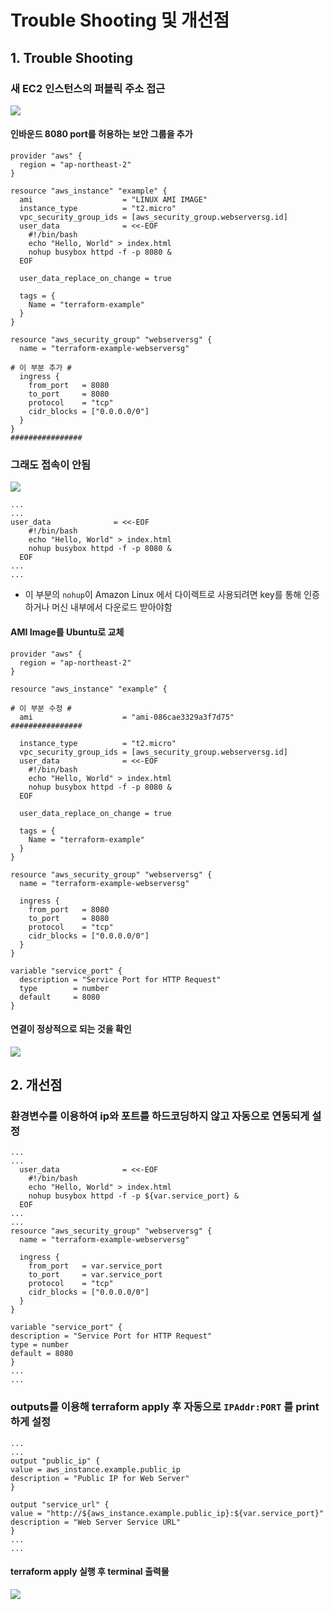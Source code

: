 # Trouble Shooting 및 개선점

## 1. Trouble Shooting

### 새 EC2 인스턴스의 퍼블릭 주소 접근

<img src="https://github.com/rlatkd/terraform/blob/main/assets/disconnect.jpg">

#### 인바운드 8080 port를 허용하는 보안 그룹을 추가

```
provider "aws" {
  region = "ap-northeast-2"
}

resource "aws_instance" "example" {
  ami                    = "LINUX AMI IMAGE"
  instance_type          = "t2.micro"
  vpc_security_group_ids = [aws_security_group.webserversg.id]
  user_data              = <<-EOF
    #!/bin/bash
    echo "Hello, World" > index.html
    nohup busybox httpd -f -p 8080 &
  EOF

  user_data_replace_on_change = true

  tags = {
    Name = "terraform-example"
  }
}

resource "aws_security_group" "webserversg" {
  name = "terraform-example-webserversg"

# 이 부분 추가 #
  ingress {
    from_port   = 8080
    to_port     = 8080
    protocol    = "tcp"
    cidr_blocks = ["0.0.0.0/0"]
  }
}
################
```

### 그래도 접속이 안됨

<img src="https://github.com/rlatkd/terraform/blob/main/assets/disconnect.jpg">

```
...
...
user_data              = <<-EOF
    #!/bin/bash
    echo "Hello, World" > index.html
    nohup busybox httpd -f -p 8080 &
  EOF
...
...
```

- 이 부분의 `nohup`이 Amazon Linux 에서 다이렉트로 사용되려면 key를 통해 인증하거나 머신 내부에서 다운로드 받아야함

#### AMI Image를 Ubuntu로 교체

```
provider "aws" {
  region = "ap-northeast-2"
}

resource "aws_instance" "example" {

# 이 부분 수정 #
  ami                    = "ami-086cae3329a3f7d75"
################

  instance_type          = "t2.micro"
  vpc_security_group_ids = [aws_security_group.webserversg.id]
  user_data              = <<-EOF
    #!/bin/bash
    echo "Hello, World" > index.html
    nohup busybox httpd -f -p 8080 &
  EOF

  user_data_replace_on_change = true

  tags = {
    Name = "terraform-example"
  }
}

resource "aws_security_group" "webserversg" {
  name = "terraform-example-webserversg"

  ingress {
    from_port   = 8080
    to_port     = 8080
    protocol    = "tcp"
    cidr_blocks = ["0.0.0.0/0"]
  }
}

variable "service_port" {
  description = "Service Port for HTTP Request"
  type        = number
  default     = 8080
}
```

#### 연결이 정상적으로 되는 것을 확인

<img src="https://github.com/rlatkd/terraform/blob/main/assets/connected.jpg">

## 2. 개선점

### 환경변수를 이용하여 ip와 포트를 하드코딩하지 않고 자동으로 연동되게 설정

```
...
...
  user_data              = <<-EOF
    #!/bin/bash
    echo "Hello, World" > index.html
    nohup busybox httpd -f -p ${var.service_port} &
  EOF
...
...
resource "aws_security_group" "webserversg" {
  name = "terraform-example-webserversg"

  ingress {
    from_port   = var.service_port
    to_port     = var.service_port
    protocol    = "tcp"
    cidr_blocks = ["0.0.0.0/0"]
  }
}

variable "service_port" {
description = "Service Port for HTTP Request"
type = number
default = 8080
}
...
...
```

### outputs를 이용해 terraform apply 후 자동으로 `IPAddr:PORT` 를 print하게 설정

```
...
...
output "public_ip" {
value = aws_instance.example.public_ip
description = "Public IP for Web Server"
}

output "service_url" {
value = "http://${aws_instance.example.public_ip}:${var.service_port}"
description = "Web Server Service URL"
}
...
...
```

#### terraform apply 실행 후 terminal 출력물

<img src="https://github.com/rlatkd/terraform/blob/main/assets/outputs.jpg">
